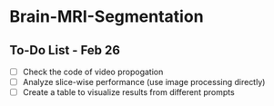 # Brain-MRI-Segmentation

## To-Do List - Feb 26

- [ ] Check the code of video propogation
- [ ] Analyze slice-wise performance (use image processing directly)
- [ ] Create a table to visualize results from different prompts